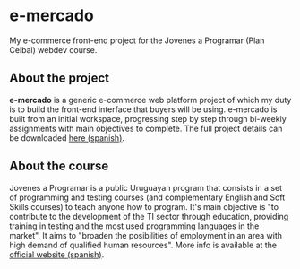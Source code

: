 # e-mercado
My e-commerce front-end project for the Jovenes a Programar (Plan Ceibal) webdev course.

## About the project
**e-mercado** is a generic e-commerce web platform project of which my duty is to build the front-end interface that buyers will be using. e-mercado is built from an initial workspace, progressing step by step through bi-weekly assignments with main objectives to complete. The full project details can be downloaded [here (spanish)](https://xqft.github.io/jap-ecommerce/Letra.pdf).

## About the course
Jovenes a Programar is a public Uruguayan program that consists in a set of programming and testing courses (and complementary English and Soft Skills courses) to teach anyone how to program. It's main objective is "to contribute to the development of the TI sector through education, providing training in testing and the most used programming languages in the market". It aims to "broaden the posibilities of employment in an area with high demand of qualified human resources". More info is available at the [official website (spanish)](https://jovenesaprogramar.edu.uy/).
